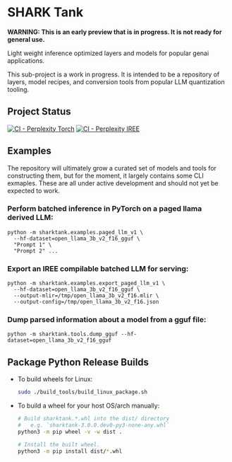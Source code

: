 # SHARK Tank

**WARNING: This is an early preview that is in progress. It is not ready for
general use.**

Light weight inference optimized layers and models for popular genai
applications.

This sub-project is a work in progress. It is intended to be a repository of
layers, model recipes, and conversion tools from popular LLM quantization
tooling.

## Project Status

[![CI - Perplexity Torch](https://github.com/nod-ai/SHARK-Platform/actions/workflows/ci_eval_torch.yaml/badge.svg?branch=main&event=schedule)](https://github.com/nod-ai/SHARK-Platform/actions/workflows/ci_eval_torch.yaml) [![CI - Perplexity IREE](https://github.com/nod-ai/SHARK-Platform/actions/workflows/ci_eval_iree.yaml/badge.svg?branch=main&event=schedule)](https://github.com/nod-ai/SHARK-Platform/actions/workflows/ci_eval_iree.yaml)

## Examples

The repository will ultimately grow a curated set of models and tools for
constructing them, but for the moment, it largely contains some CLI exmaples.
These are all under active development and should not yet be expected to work.


### Perform batched inference in PyTorch on a paged llama derived LLM:

```shell
python -m sharktank.examples.paged_llm_v1 \
  --hf-dataset=open_llama_3b_v2_f16_gguf \
  "Prompt 1" \
  "Prompt 2" ...
```

### Export an IREE compilable batched LLM for serving:

```shell
python -m sharktank.examples.export_paged_llm_v1 \
  --hf-dataset=open_llama_3b_v2_f16_gguf \
  --output-mlir=/tmp/open_llama_3b_v2_f16.mlir \
  --output-config=/tmp/open_llama_3b_v2_f16.json
```

### Dump parsed information about a model from a gguf file:

```shell
python -m sharktank.tools.dump_gguf --hf-dataset=open_llama_3b_v2_f16_gguf
```

## Package Python Release Builds

* To build wheels for Linux:

    ```bash
    sudo ./build_tools/build_linux_package.sh
    ```

* To build a wheel for your host OS/arch manually:

    ```bash
    # Build sharktank.*.whl into the dist/ directory
    #   e.g. `sharktank-3.0.0.dev0-py3-none-any.whl`
    python3 -m pip wheel -v -w dist .

    # Install the built wheel.
    python3 -m pip install dist/*.whl
    ```
